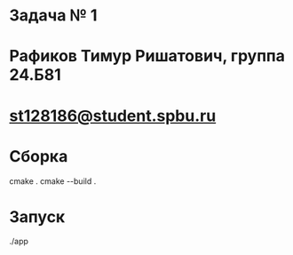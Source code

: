 # Задача № 1
# Рафиков Тимур Ришатович, группа 24.Б81
# st128186@student.spbu.ru
# Сборка
cmake .
cmake --build .
# Запуск
./app
